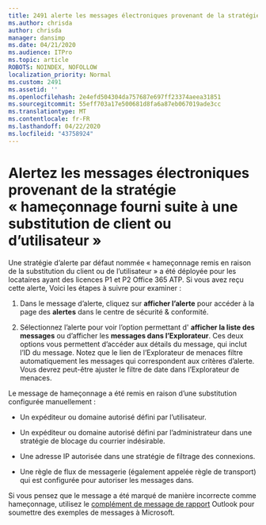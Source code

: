 ```yaml
---
title: 2491 alerte les messages électroniques provenant de la stratégie « hameçonnage fourni suite à une substitution de client ou d’utilisateur »
ms.author: chrisda
author: chrisda
manager: dansimp
ms.date: 04/21/2020
ms.audience: ITPro
ms.topic: article
ROBOTS: NOINDEX, NOFOLLOW
localization_priority: Normal
ms.custom: 2491
ms.assetid: ''
ms.openlocfilehash: 2e4efd504304da757687e697ff23374aeea31851
ms.sourcegitcommit: 55eff703a17e500681d8fa6a87eb067019ade3cc
ms.translationtype: MT
ms.contentlocale: fr-FR
ms.lasthandoff: 04/22/2020
ms.locfileid: "43758924"
---
```

# <a name="alert-email-messages-from-the-phish-delivered-due-to-tenant-or-user-override-policy"></a>Alertez les messages électroniques provenant de la stratégie « hameçonnage fourni suite à une substitution de client ou d’utilisateur »

Une stratégie d’alerte par défaut nommée « hameçonnage remis en raison de la substitution du client ou de l’utilisateur » a été déployée pour les locataires ayant des licences P1 et P2 Office 365 ATP. Si vous avez reçu cette alerte, Voici les étapes à suivre pour examiner :

1. Dans le message d’alerte, cliquez sur **afficher l’alerte** pour accéder à la page des **alertes** dans le centre de sécurité & conformité.

2. Sélectionnez l’alerte pour voir l’option permettant d' **afficher la liste des messages** ou d’afficher les **messages dans l’Explorateur**. Ces deux options vous permettent d’accéder aux détails du message, qui inclut l’ID du message. Notez que le lien de l’Explorateur de menaces filtre automatiquement les messages qui correspondent aux critères d’alerte. Vous devrez peut-être ajuster le filtre de date dans l’Explorateur de menaces.

Le message de hameçonnage a été remis en raison d’une substitution configurée manuellement :

- Un expéditeur ou domaine autorisé défini par l’utilisateur.

- Un expéditeur ou domaine autorisé défini par l’administrateur dans une stratégie de blocage du courrier indésirable.

- Une adresse IP autorisée dans une stratégie de filtrage des connexions.

- Une règle de flux de messagerie (également appelée règle de transport) qui est configurée pour autoriser les messages dans.

Si vous pensez que le message a été marqué de manière incorrecte comme hameçonnage, utilisez le [complément de message de rapport](https://support.office.com/article/b5caa9f1-cdf3-4443-af8c-ff724ea719d2) Outlook pour soumettre des exemples de messages à Microsoft.
